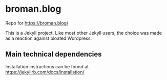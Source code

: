 # broman.blog

Repo for https://broman.blog/

This is a Jekyll project. Like most other Jekyll users, the choice was made as a reaction against bloated Wordpress.

## Main technical dependencies

Installation instructions can be found at https://jekyllrb.com/docs/installation/

